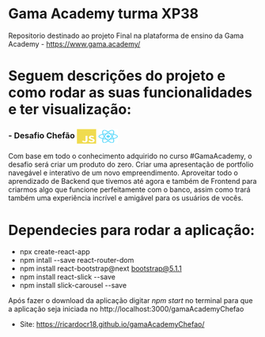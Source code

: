 
# Gama Academy turma XP38  <img src="https://assets.website-files.com/5ff79f3ebebf6b12f6b7747f/5ffe04fc6284b7e90070d985_logo-gama-academy.png" loading="lazy" width="193" sizes="(max-width: 479px) 100vw, 193px" srcset="https://assets.website-files.com/5ff79f3ebebf6b12f6b7747f/5ffe04fc6284b7e90070d985_logo-gama-academy-p-500.png 500w, https://assets.website-files.com/5ff79f3ebebf6b12f6b7747f/5ffe04fc6284b7e90070d985_logo-gama-academy.png 560w" alt="">

Repositorio destinado ao projeto Final na plataforma de ensino da Gama Academy - https://www.gama.academy/

# Seguem descrições do projeto e como rodar as suas funcionalidades e ter visualização:

###  - Desafio Chefão <img align="center" alt="pasta-JavaScript" height="30" width="40" src="https://raw.githubusercontent.com/devicons/devicon/master/icons/javascript/javascript-plain.svg"> <img align="center" alt="pasta-React" height="30" width="40" src="https://raw.githubusercontent.com/devicons/devicon/master/icons/react/react-original.svg">

Com base em todo o conhecimento adquirido no curso #GamaAcademy, o desafio será criar um produto do zero. Criar uma apresentação de portfolio navegável e interativo de um novo empreendimento. Aproveitar todo o aprendizado de Backend que tivemos até agora e também de Frontend para criarmos algo que funcione perfeitamente com o banco, assim como trará também uma experiência incrível e amigável para os usuários de vocês. 

# Dependecies para rodar a aplicação:

- npx create-react-app
- npm intall --save react-router-dom
- npm install react-bootstrap@next bootstrap@5.1.1
- npm install react-slick --save
- npm install slick-carousel --save

Após fazer o download da aplicação digitar *npm start* no terminal para que a aplicação seja iniciada no http://localhost:3000/gamaAcademyChefao

- Site:  https://ricardocr18.github.io/gamaAcademyChefao/



